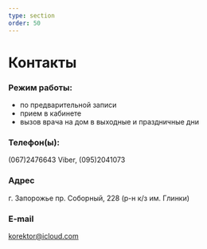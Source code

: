 ```yaml
---
type: section
order: 50
---
```


# Контакты

### Режим работы:	

- по предварительной записи
- прием в кабинете
- вызов врача на дом в выходные и праздничные дни

### Телефон(ы):	

(067)2476643 Viber, (095)2041073

### Адрес

г. Запорожье
пр. Соборный, 228 (р-н к/з им. Глинки)

### E-mail

korektor@icloud.com